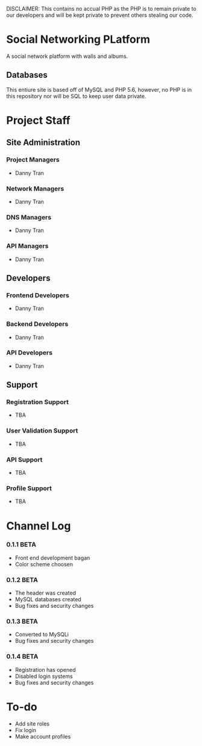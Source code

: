 DISCLAIMER: This contains no accual PHP as the PHP is to remain private to our developers and will be kept private to prevent others stealing our code.

# Social Networking PLatform
A social network platform with walls and albums.

## Databases
This entiure site is based off of MySQL and PHP 5.6, however, no PHP is in this repository nor will be SQL to keep user data private.

# Project Staff
## Site Administration
### Project Managers
- Danny Tran

### Network Managers
- Danny Tran

### DNS Managers
- Danny Tran

### API Managers
- Danny Tran

## Developers
### Frontend Developers
- Danny Tran

### Backend Developers
- Danny Tran

### API Developers
- Danny Tran

## Support
### Registration Support
- TBA

### User Validation Support
- TBA

### API Support
- TBA

### Profile Support
- TBA

# Channel Log
### 0.1.1 BETA
- Front end development bagan
- Color scheme choosen

### 0.1.2 BETA
- The header was created
- MySQL databases created
- Bug fixes and security changes

### 0.1.3 BETA
- Converted to MySQLi
- Bug fixes and security changes

### 0.1.4 BETA
- Registration has opened
- Disabled login systems
- Bug fixes and security changes


# To-do
- Add site roles
- Fix login
- Make account profiles
